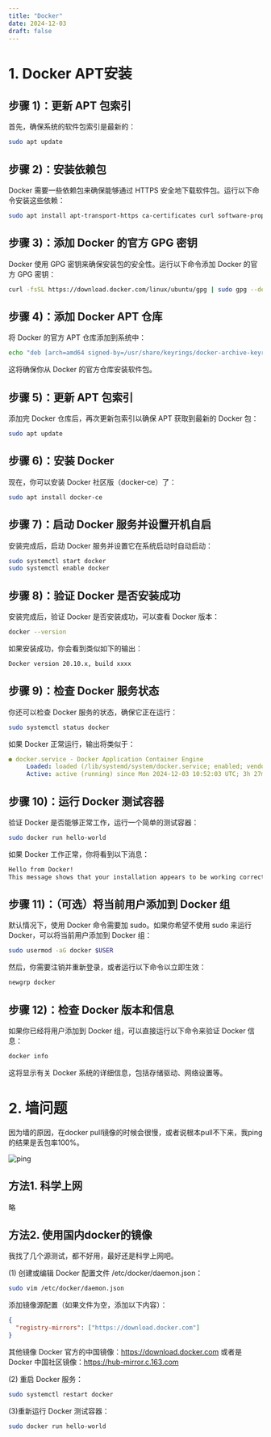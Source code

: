 ```yaml
---
title: "Docker"
date: 2024-12-03
draft: false
---
```

# 1. Docker APT安装
## 步骤 1)：更新 APT 包索引
首先，确保系统的软件包索引是最新的：
```bash
sudo apt update
```

## 步骤 2)：安装依赖包
Docker 需要一些依赖包来确保能够通过 HTTPS 安全地下载软件包。运行以下命令安装这些依赖：
```bash
sudo apt install apt-transport-https ca-certificates curl software-properties-common
```

## 步骤 3)：添加 Docker 的官方 GPG 密钥
Docker 使用 GPG 密钥来确保安装包的安全性。运行以下命令添加 Docker 的官方 GPG 密钥：
```bash
curl -fsSL https://download.docker.com/linux/ubuntu/gpg | sudo gpg --dearmor -o /usr/share/keyrings/docker-archive-keyring.gpg
```

## 步骤 4)：添加 Docker APT 仓库
将 Docker 的官方 APT 仓库添加到系统中：
```bash
echo "deb [arch=amd64 signed-by=/usr/share/keyrings/docker-archive-keyring.gpg] https://download.docker.com/linux/ubuntu $(lsb_release -cs) stable" | sudo tee /etc/apt/sources.list.d/docker.list > /dev/null
```
这将确保你从 Docker 的官方仓库安装软件包。

## 步骤 5)：更新 APT 包索引
添加完 Docker 仓库后，再次更新包索引以确保 APT 获取到最新的 Docker 包：

```bash
sudo apt update
```

## 步骤 6)：安装 Docker
现在，你可以安装 Docker 社区版（docker-ce）了：
```bash
sudo apt install docker-ce
```

## 步骤 7)：启动 Docker 服务并设置开机自启
安装完成后，启动 Docker 服务并设置它在系统启动时自动启动：
```bash
sudo systemctl start docker
sudo systemctl enable docker
```
## 步骤 8)：验证 Docker 是否安装成功
安装完成后，验证 Docker 是否安装成功，可以查看 Docker 版本：
```bash
docker --version
```
如果安装成功，你会看到类似如下的输出：

```bash
Docker version 20.10.x, build xxxx
```
## 步骤 9)：检查 Docker 服务状态

你还可以检查 Docker 服务的状态，确保它正在运行：

```bash
sudo systemctl status docker
```
如果 Docker 正常运行，输出将类似于：

```yaml
● docker.service - Docker Application Container Engine
     Loaded: loaded (/lib/systemd/system/docker.service; enabled; vendor preset: enabled)
     Active: active (running) since Mon 2024-12-03 10:52:03 UTC; 3h 27min ago
```

## 步骤 10)：运行 Docker 测试容器
验证 Docker 是否能够正常工作，运行一个简单的测试容器：

```bash
sudo docker run hello-world
```
如果 Docker 工作正常，你将看到以下消息：

```bash
Hello from Docker!
This message shows that your installation appears to be working correctly.
```

## 步骤 11)：（可选）将当前用户添加到 Docker 组
默认情况下，使用 Docker 命令需要加 sudo。如果你希望不使用 sudo 来运行 Docker，可以将当前用户添加到 Docker 组：

```bash
sudo usermod -aG docker $USER
```

然后，你需要注销并重新登录，或者运行以下命令以立即生效：

```bash
newgrp docker
```
## 步骤 12)：检查 Docker 版本和信息
如果你已经将用户添加到 Docker 组，可以直接运行以下命令来验证 Docker 信息：

```bash
docker info
```
这将显示有关 Docker 系统的详细信息，包括存储驱动、网络设置等。

# 2. 墙问题

因为墙的原因，在docker pull镜像的时候会很慢，或者说根本pull不下来，我ping的结果是丢包率100%。

![ping](/images/work-record/ping.png "丢包率")

## 方法1. 科学上网

略

## 方法2. 使用国内docker的镜像

我找了几个源测试，都不好用，最好还是科学上网吧。

(1) 创建或编辑 Docker 配置文件 /etc/docker/daemon.json：

```bash
sudo vim /etc/docker/daemon.json
```
添加镜像源配置（如果文件为空，添加以下内容）：

```json
{
  "registry-mirrors": ["https://download.docker.com"]
}
```

其他镜像
Docker 官方的中国镜像：https://download.docker.com
或者是 Docker 中国社区镜像：https://hub-mirror.c.163.com

(2) 重启 Docker 服务：

```bash
sudo systemctl restart docker
```
(3)重新运行 Docker 测试容器：

```bash
sudo docker run hello-world
```